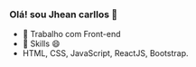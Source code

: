 ### Olá! sou Jhean carllos 👋

- 🔭 Trabalho com Front-end
- 🌱 Skills 😄
-  HTML, CSS, JavaScript, ReactJS, Bootstrap.
